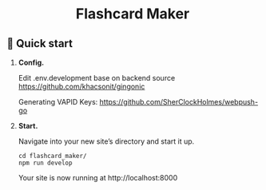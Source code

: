<h1 align="center">
  Flashcard Maker
</h1>

## 🚀 Quick start

1.  **Config.**

    Edit .env.development base on backend source https://github.com/khacsonit/gingonic
    
    Generating VAPID Keys: https://github.com/SherClockHolmes/webpush-go
    
2.  **Start.**

    Navigate into your new site’s directory and start it up.
    
 
    ```shell
    cd flashcard_maker/
    npm run develop
    ```
    
    Your site is now running at http://localhost:8000
